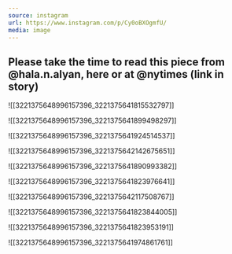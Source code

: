 ```yaml
---
source: instagram
url: https://www.instagram.com/p/Cy0oBXOgmfU/
media: image
---
```


## Please take the time to read this piece from  @hala.n.alyan, here or at @nytimes (link in story)

![[3221375648996157396_3221375641815532797]]

![[3221375648996157396_3221375641899498297]]

![[3221375648996157396_3221375641924514537]]

![[3221375648996157396_3221375642142675651]]

![[3221375648996157396_3221375641890993382]]

![[3221375648996157396_3221375641823976641]]

![[3221375648996157396_3221375642117508767]]

![[3221375648996157396_3221375641823844005]]

![[3221375648996157396_3221375641823953191]]

![[3221375648996157396_3221375641974861761]]

